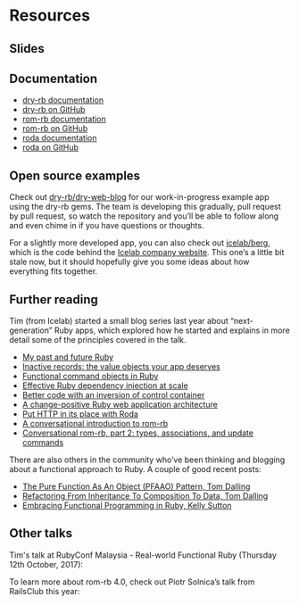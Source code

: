 # Resources

## Slides

## Documentation

* [dry-rb documentation](http://dry-rb.org/)
* [dry-rb on GitHub](https://github.com/dry-rb)
* [rom-rb documentation](http://rom-rb.org/)
* [rom-rb on GitHub](https://github.com/rom-rb)
* [roda documentation](http://roda.jeremyevans.net/)
* [roda on GitHub](https://github.com/jeremyevans/roda)

## Open source examples

Check out [dry-rb/dry-web-blog](https://github.com/dry-rb/dry-web-blog) for our work-in-progress example app using the dry-rb gems. The team is developing this gradually, pull request by pull request, so watch the repository and you’ll be able to follow along and even chime in if you have questions or thoughts.

For a slightly more developed app, you can also check out [icelab/berg](https://github.com/icelab/berg), which is the code behind the [Icelab company website](https://www.icelab.com.au/). This one’s a little bit stale now, but it should hopefully give you some ideas about how everything fits together.

## Further reading

Tim (from Icelab) started a small blog series last year about “next-generation” Ruby apps, which explored how he started and explains in more detail some of the principles covered in the talk.

* [My past and future Ruby](https://icelab.com.au/articles/my-past-and-future-ruby/)
* [Inactive records: the value objects your app deserves](https://icelab.com.au/articles/inactive-records-the-value-objects-your-app-deserves/)
* [Functional command objects in Ruby](https://icelab.com.au/articles/functional-command-objects-in-ruby/)
* [Effective Ruby dependency injection at scale](https://icelab.com.au/articles/effective-ruby-dependency-injection-at-scale/)
* [Better code with an inversion of control container](https://icelab.com.au/articles/better-code-with-an-inversion-of-control-container/)
* [A change-positive Ruby web application architecture](https://icelab.com.au/articles/a-change-positive-ruby-web-application-architecture/)
* [Put HTTP in its place with Roda](https://icelab.com.au/articles/put-http-in-its-place-with-roda/)
* [A conversational introduction to rom-rb](https://icelab.com.au/articles/a-conversational-introduction-to-rom-rb/)
* [Conversational rom-rb, part 2: types, associations, and update commands](https://icelab.com.au/articles/conversational-rom-rb-part-2-types-associations-and-update-commands/)

There are also others in the community who’ve been thinking and blogging about a functional approach to Ruby. A couple of good recent posts:

* [The Pure Function As An Object (PFAAO) Pattern, Tom Dalling](https://www.rubypigeon.com/posts/the-pure-function-as-an-object-pfaao-pattern/)
* [Refactoring From Inheritance To Composition To Data, Tom Dalling](https://www.rubypigeon.com/posts/refactoring-inheritance-composition-data/)
* [Embracing Functional Programming in Ruby, Kelly Sutton](https://kellysutton.com/2017/09/13/embracing-functional-programming-in-ruby.html)


## Other talks

Tim's talk at RubyConf Malaysia - Real-world Functional Ruby (Thursday 12th October, 2017):

<script async class="speakerdeck-embed" data-id="56e0222d16f048a98045d8b690060111" data-ratio="1.77777777777778" src="//speakerdeck.com/assets/embed.js"></script>

To learn more about rom-rb 4.0, check out Piotr Solnica’s talk from RailsClub this year:

<script async class="speakerdeck-embed" data-id="5fe900af761e4f0692a0d696e6bdfc3b" data-ratio="1.77777777777778" src="//speakerdeck.com/assets/embed.js"></script>
